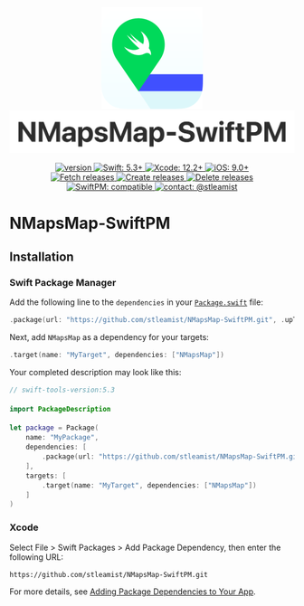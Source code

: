 <p align="center">
    <img src="/Docs/Images/NMapsMap-SwiftPM-Icon.svg">
    <img src="/Docs/Images/NMapsMap-SwiftPM-Logotype.svg">
</p>

<p align="center">
    <a href="https://github.com/stleamist/NMapsMap-SwiftPM/releases/latest">
        <img src="https://img.shields.io/github/v/tag/stleamist/NMapsMap-SwiftPM?label=version&labelColor=303840" alt="version">
    </a>
    <a href="https://swift.org/">
        <img src="https://img.shields.io/badge/Swift-5.3+-F05138?labelColor=303840" alt="Swift: 5.3+">
    </a>
    <a href="https://developer.apple.com/xcode/">
        <img src="https://img.shields.io/badge/Xcode-12.2+-007AFF?labelColor=303840" alt="Xcode: 12.2+">
    </a>
    <a href="https://www.apple.com/ios/">
        <img src="https://img.shields.io/badge/iOS-9.0+-007AFF?labelColor=303840" alt="iOS: 9.0+">
    </a>
    <br>
    <a href="https://github.com/stleamist/NMapsMap-SwiftPM/actions?query=workflow%3A%22Fetch+releases%22">
        <img src="https://github.com/stleamist/NMapsMap-SwiftPM/workflows/Fetch%20releases/badge.svg" alt="Fetch releases">
    </a>
    <a href="https://github.com/stleamist/NMapsMap-SwiftPM/actions?query=workflow%3A%22Create+releases%22">
        <img src="https://github.com/stleamist/NMapsMap-SwiftPM/workflows/Create%20releases/badge.svg" alt="Create releases">
    </a>
    <a href="https://github.com/stleamist/NMapsMap-SwiftPM/actions?query=workflow%3A%22Delete+releases%22">
        <img src="https://github.com/stleamist/NMapsMap-SwiftPM/workflows/Delete%20releases/badge.svg" alt="Delete releases">
    </a>
    <br>
    <a href="https://swift.org/package-manager/">
        <img src="https://img.shields.io/badge/SwiftPM-compatible-29CC52?labelColor=303840" alt="SwiftPM: compatible">
    </a>
    <a href="https://twitter.com/stleamist">
        <img src="https://img.shields.io/badge/contact-@stleamist-1DA1F2?labelColor=303840" alt="contact: @stleamist">
    </a>
</p>

# NMapsMap-SwiftPM

## Installation
### Swift Package Manager
Add the following line to the `dependencies` in your [`Package.swift`](https://developer.apple.com/documentation/swift_packages/package) file:

```swift
.package(url: "https://github.com/stleamist/NMapsMap-SwiftPM.git", .upToNextMajor(from: "3.10.0"))
```

Next, add `NMapsMap` as a dependency for your targets:

```swift
.target(name: "MyTarget", dependencies: ["NMapsMap"])
```

Your completed description may look like this:

```swift
// swift-tools-version:5.3

import PackageDescription

let package = Package(
    name: "MyPackage",
    dependencies: [
        .package(url: "https://github.com/stleamist/NMapsMap-SwiftPM.git", .upToNextMajor(from: "3.10.0"))
    ],
    targets: [
        .target(name: "MyTarget", dependencies: ["NMapsMap"])
    ]
)

```

### Xcode
Select File \> Swift Packages \> Add Package Dependency, then enter the following URL:

```
https://github.com/stleamist/NMapsMap-SwiftPM.git
```

For more details, see [Adding Package Dependencies to Your App](https://developer.apple.com/documentation/xcode/adding_package_dependencies_to_your_app).

